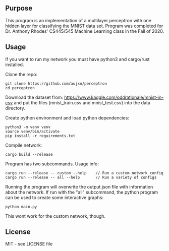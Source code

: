## Purpose
This program is an implementation of a multilayer perceptron with one hidden layer
for classifying the MNIST data set. Program was completed for Dr. Anthony Rhodes'
CS445/545 Machine Learning class in the Fall of 2020.

## Usage
If you want to run my network you must have python3 and cargo/rust installed.

Clone the repo:
```
git clone https://github.com/aujxn/perceptron
cd perceptron
```

Download the dataset from: https://www.kaggle.com/oddrationale/mnist-in-csv and put the files
(mnist_train.csv and mnist_test.csv) into the data directory.

Create python environment and load python dependencies:
```
python3 -m venv venv
source venv/bin/activate
pip install -r requirements.txt
```

Compile network:
```
cargo build --release
```

Program has two subcommands. Usage info:
```
cargo run --release -- custom --help    // Run a custom network config
cargo run --release -- all --help       // Run a variety of configs
```

Running the program will overwrite the output.json file with information about the network.
If run with the "all" subcommand, the python program can be used to create some interactive
graphs:
```
python main.py
```

This wont work for the custom network, though.

## License
MIT - see LICENSE file
